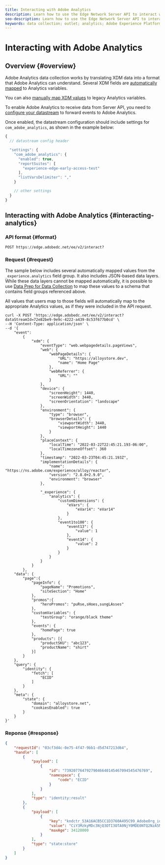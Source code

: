 ```yaml
---
title: Interacting with Adobe Analytics
description: Learn how to use the Edge Network Server API to interact with Adobe Analytics
seo-description: Learn how to use the Edge Network Server API to interact with Adobe Analytics
keywords: data collection; outlet; analytics; Adobe Experience Platform Edge Network api;analytics
---
```


# Interacting with Adobe Analytics

## Overview {#overview}

Adobe Analytics data collection works by translating XDM data into a format that Adobe Analytics can understand. Several XDM fields are [automatically mapped](../edge/data-collection/adobe-analytics/automatically-mapped-vars.md) to Analytics variables.

You can also [manually map XDM values](../edge/data-collection/adobe-analytics/manually-mapping-variables.md) to legacy Analytics variables.

To enable Adobe Analytics to receive data from Server API, you need to [configure your datastream](../edge/data-collection/adobe-analytics/analytics-overview.md) to forward events to Adobe Analytics.

Once enabled, the datastream configuration should include settings for `com_adobe_analytics`, as shown in the example below:

```javascript
{
  // datastream config header

  "settings": {
    "com_adobe_analytics": {
      "enabled": true,
      "reportSuites": [
        "experience-edge-early-access-test"
      ],
      "listVarsDelimiter": ","
    }

    // other settings
  }
}
```

## Interacting with Adobe Analytics {#interacting-analytics}

### API format {#format}

```http
POST https://edge.adobedc.net/ee/v2/interact?
```

### Request {#request}

The sample below includes several automatically mapped values from the `_experience.analytics` field group. It also includes JSON-based data layers. While these data layers cannot be mapped automatically, it is possible to use [Data Prep for Data Collection](../edge/fundamentals/datastreams.md#data-prep) to map these values to a schema that contains field groups referenced above.

All values that users map to those fields will automatically map to the appropriate Analytics values, as if they were included in the API request.

```shell
curl -X POST 'https://edge.adobedc.net/ee/v2/interact?dataStreamId=72e82be9-9e9c-4222-a439-8c53f677b0cd' \
--H 'Content-Type: application/json' \
--d '{
    "event": 
        {
            "xdm": {
                "eventType": "web.webpagedetails.pageViews",
                "web": {
                    "webPageDetails": {
                        "URL": "https://alloystore.dev",
                        "name": "Home Page"
                    },
                    "webReferrer": {
                        "URL": ""
                    }
                },
                "device": {
                    "screenHeight": 1440,
                    "screenWidth": 3440,
                    "screenOrientation": "landscape"
                },
                "environment": {
                    "type": "browser",
                    "browserDetails": {
                        "viewportWidth": 3440,
                        "viewportHeight": 1440
                    }
                },
                "placeContext": {
                    "localTime": "2022-03-22T22:45:21.193-06:00",
                    "localTimezoneOffset": 360
                },
                "timestamp": "2022-03-23T04:45:21.193Z",
                "implementationDetails": {
                    "name": "https://ns.adobe.com/experience/alloy/reactor",
                    "version": "2.8.0+2.9.0",
                    "environment": "browser"
                },
                
                "_experience": {
                    "analytics": {
                        "customDimensions": {
                            "eVars": {
                                "eVar14": "eVar14"
                            }
                        },
                        "event1to100": {
                            "event13": {
                                "value": 1
                            },
                            "event14": {
                                "value": 2
                            }
                        }
                    }
                }
            }
        },
    "data": {
        "page":{
            "pageInfo": {
                "pageName": "Promotions",
                "siteSection": "Home"
            },
            "promos":{
                "heroPromos": "puRse,sHoes,sungLAsses"
            },
            "customVariables": {
                "testGroup": "orange/black theme"
            },
            "events": {
                "homePage": true
            },
            "products": [{
                "productSKU": "abc123",
                "productName": "shirt"
            }]
        }   
    },
    "query": {
        "identity": {
            "fetch": [
                "ECID"
            ]
        }
    },
    "meta": {
        "state": {
            "domain": "alloystore.net",
            "cookiesEnabled": true
        }
    }
}'
```

### Reponse {#response}

```json
{
    "requestId": "03cf3d4c-0e75-4f47-9bb1-d5d747213d64",
    "handle": [
        {
            "payload": [
                {
                    "id": "73920776479279046640145467094545476769",
                    "namespace": {
                        "code": "ECID"
                    }
                }
            ],
            "type": "identity:result"
        },
        {
            "payload": [
                {
                    "key": "kndctr_53A16ACB5CC1D3760A495C99_AdobeOrg_identity",
                    "value": "CiY3MzkyMDc3NjQ3OTI3OTA0NjY0MDE0NTQ2NzA5NDU0NTQ3Njc2OVIQCL2K8Kn7LxABGAEqA09SMvABvYrwqfsv",
                    "maxAge": 34128000
                }
            ],
            "type": "state:store"
        }
    ]
}
```
